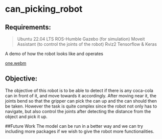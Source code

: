 # can_picking_robot

## Requirements:
>Ubuntu 22.04 LTS
>ROS-Humble
>Gazebo (for simulation)
>Moveit Assistant (to control the joints of the robot)
>Rviz2
>Tensorflow & Keras


A demo of how the robot looks like and operates

[one.webm](https://github.com/unknown-entity98/can_picking_robot/assets/97030480/792b42ea-01bf-4f91-96c1-9db4b3762f48)

## Objective:
The objective of this robot is to be able to detect if there is any coca-cola can in front of it, and move towards it accordingly. After moving near it, the joints bend so that the gripper can pick the can up and the can should then be taken. 
However the task is quite complex since the robot not only has to navigate, but also control the joints after detecting the distance from the object and pick it up. 

##Future Work
The model can be run in a better way and we can try including more packages if we wish to give the robot more functionalities.
